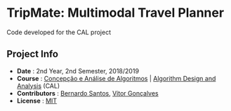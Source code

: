 # TripMate: Multimodal Travel Planner
Code developed for the CAL project


## Project Info
* **Date** : 2nd Year, 2nd Semester, 2018/2019
* **Course** : [Concepção e Análise de Algoritmos](https://sigarra.up.pt/feup/pt/UCURR_GERAL.FICHA_UC_VIEW?pv_ocorrencia_id=419999) | [Algorithm Design and Analysis](https://sigarra.up.pt/feup/en/UCURR_GERAL.FICHA_UC_VIEW?pv_ocorrencia_id=419999) (CAL)
* **Contributors** : [Bernardo Santos](https://github.com/bernas670), [Vítor Gonçalves](https://github.com/torrinheira)
* **License** : [MIT](LICENSE)
